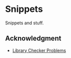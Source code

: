 # Snippets

Snippets and stuff.

## Acknowledgment

* [Library Checker Problems](https://github.com/yosupo06/library-checker-problems)
